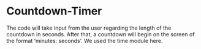 # Countdown-Timer
The code will take input from the user regarding the length of the countdown in seconds. After that, a countdown will begin on the screen of the format ‘minutes: seconds’. We used the time module here.

